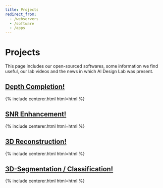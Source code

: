 ```yaml
---
title: Projects
redirect_from:
  - /webservers
  - /software
  - /apps
---
```


# <i class="fas fa-tools"></i>Projects

This page includes our open-sourced softwares, some information we find useful, our lab videos and the news in which AI Design Lab was present.  

<!-- section break -->

## [Depth Completion!](depth_completion.md)


{% include centerer.html html=html %}

<!-- section break -->

## [SNR Enhancement!](SNR_enhancement.md)



{% include centerer.html html=html %}

<!-- section break -->

## [3D Reconstruction!](3d_reconstruction.md)



{% include centerer.html html=html %}

<!-- section break -->

##  [3D-Segmentation / Classification!](3d_seg_cla.md)



{% include centerer.html html=html %}

<!-- section break -->

<!-- ## Watch our lab videos!

{% capture html %}
{% include resource-list.html type="other" size="medium" %}
{% endcapture %}

{% include centerer.html html=html %} -->




